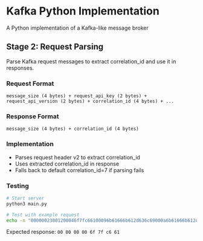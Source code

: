 # Kafka Python Implementation

A Python implementation of a Kafka-like message broker

## Stage 2: Request Parsing

Parse Kafka request messages to extract correlation_id and use it in responses.

### Request Format

```
message_size (4 bytes) + request_api_key (2 bytes) + request_api_version (2 bytes) + correlation_id (4 bytes) + ...
```

### Response Format

```
message_size (4 bytes) + correlation_id (4 bytes)
```

### Implementation

- Parses request header v2 to extract correlation_id
- Uses extracted correlation_id in response
- Falls back to default correlation_id=7 if parsing fails

### Testing

```bash
# Start server
python3 main.py

# Test with example request
echo -n "00000023001200046f7fc66100096b61666b612d636c69000a6b61666b612d636c6904302e3100" | xxd -r -p | nc localhost 9092 | hexdump -C
```

Expected response: `00 00 00 00 6f 7f c6 61`
